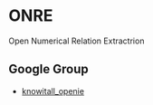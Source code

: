 # ONRE
Open Numerical Relation Extractrion

## Google Group

* [knowitall_openie](https://groups.google.com/forum/#!forum/knowitall_openie)
